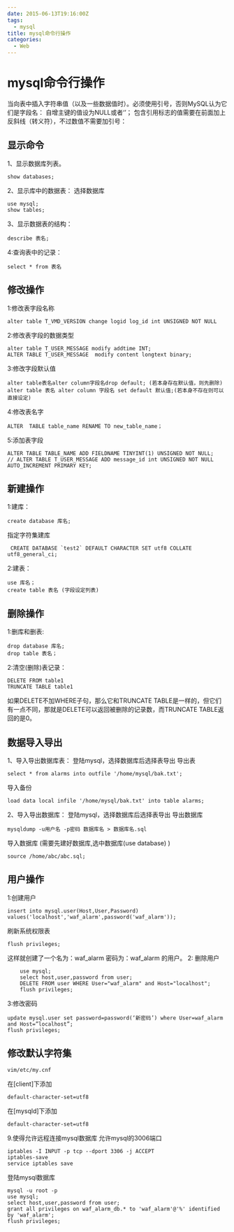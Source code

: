 ```yaml
---
date: 2015-06-13T19:16:00Z
tags:
  - mysql
title: mysql命令行操作
categories:
  - Web
---
```

# mysql命令行操作
当向表中插入字符串值（以及一些数据值时）。必须使用引号，否则MySQL认为它们是字段名：
自增主键的值设为NULL或者‘’；
包含引用标志的值需要在前面加上反斜线（转义符），不过数值不需要加引号：
## 显示命令 
1、显示数据库列表。 

    show databases; 

2、显示库中的数据表： 
选择数据库

    use mysql;
    show tables; 

3、显示数据表的结构： 

    describe 表名; 

4:查询表中的记录： 

    select * from 表名
## 修改操作
1:修改表字段名称

    alter table T_VMD_VERSION change logid log_id int UNSIGNED NOT NULL

2:修改表字段的数据类型

    alter table T_USER_MESSAGE modify addtime INT;
    ALTER TABLE T_USER_MESSAGE  modify content longtext binary;

3:修改字段默认值

    alter table表名alter column字段名drop default; (若本身存在默认值，则先删除)
    alter table 表名 alter column 字段名 set default 默认值;(若本身不存在则可以直接设定)

4:修改表名字

    ALTER  TABLE table_name RENAME TO new_table_name； 

5:添加表字段

    ALTER TABLE TABLE_NAME ADD FIELDNAME TINYINT(1) UNSIGNED NOT NULL;
    // ALTER TABLE T_USER_MESSAGE ADD message_id int UNSIGNED NOT NULL AUTO_INCREMENT PRIMARY KEY;

## 新建操作
1:建库： 

    create database 库名; 
   指定字符集建库

     CREATE DATABASE `test2` DEFAULT CHARACTER SET utf8 COLLATE utf8_general_ci;
2:建表： 

    use 库名； 
    create table 表名 (字段设定列表)
## 删除操作
1:删库和删表: 

    drop database 库名; 
    drop table 表名； 

   2:清空(删除)表记录： 
   
    DELETE FROM table1
    TRUNCATE TABLE table1
如果DELETE不加WHERE子句，那么它和TRUNCATE TABLE是一样的，但它们有一点不同，那就是DELETE可以返回被删除的记录数，而TRUNCATE TABLE返回的是0。
## 数据导入导出
1、导入导出数据库表：
    登陆mysql，选择数据库后选择表导出 
    导出表
    
    select * from alarms into outfile '/home/mysql/bak.txt';
导入备份    
    
    load data local infile '/home/mysql/bak.txt' into table alarms;
2、导入导出数据库：
    登陆mysql，选择数据库后选择表导出 
    导出数据库
    
    mysqldump -u用户名 -p密码 数据库名 > 数据库名.sql
导入数据库 (需要先建好数据库,选中数据库(use database) )

    source /home/abc/abc.sql;
## 用户操作
1:创建用户

    insert into mysql.user(Host,User,Password) values('localhost','waf_alarm',password('waf_alarm'));

刷新系统权限表

	flush privileges;

这样就创建了一个名为：waf_alarm 密码为：waf_alarm 的用户。
2: 删除用户

        use mysql;
        select host,user,password from user;
        DELETE FROM user WHERE User="waf_alarm" and Host="localhost";
        flush privileges;
3:修改密码

    update mysql.user set password=password(‘新密码’) where User=waf_alarm and Host=”localhost”;
    flush privileges;
## 修改默认字符集

    vim/etc/my.cnf

在[client]下添加

    default-character-set=utf8

在[mysqld]下添加

    default-character-set=utf8
    
9.使得允许远程连接mysql数据库
允许mysql的3006端口

    iptables -I INPUT -p tcp --dport 3306 -j ACCEPT
    iptables-save
    service iptables save
    
登陆mysql数据库 

    mysql -u root -p
    use mysql;
    select host,user,password from user;
    grant all privileges on waf_alarm_db.* to 'waf_alarm'@'%' identified by 'waf_alarm';
    flush privileges;